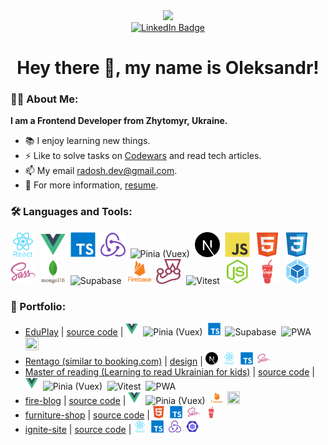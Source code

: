 <div id="header" align="center">
  <img src="https://media.giphy.com/media/M9gbBd9nbDrOTu1Mqx/giphy.gif" width="100"/>
  <div id="badges">
    <a href="https://www.linkedin.com/in/oleksandr-radoshniuk-6509701b5/" target="_blank">
      <img src="https://img.shields.io/badge/LinkedIn-blue?style=for-the-badge&logo=linkedin&logoColor=white" alt="LinkedIn Badge"/>
    </a>
  </div>
  <h1>Hey there 🖖, my name is Oleksandr!
</div>

### :man_technologist: About Me:
**I am a Frontend Developer from Zhytomyr, Ukraine.**
- :books: I enjoy learning new things.
- :zap: Like to solve tasks on [Codewars](https://www.codewars.com) and read tech articles.
- :mailbox: My email [radosh.dev@gmail.com](mailto:radosh.dev@gmail.com).
- :receipt: For more information, [resume](https://docs.google.com/document/d/1MgGVACM837y9CnEg3lOnNsnMO9XGwWs_VsGPglKKRlM/edit).
### :hammer_and_wrench: Languages and Tools:
<div>
  <img src="https://github.com/devicons/devicon/blob/master/icons/react/react-original-wordmark.svg" title="React" alt="React" width="40" height="40"/>&nbsp;
  <img src="https://github.com/devicons/devicon/blob/master/icons/vuejs/vuejs-original.svg" title="VueJS" alt="VueJS" width="40" height="40"/>&nbsp;
  <img src="https://github.com/devicons/devicon/blob/master/icons/typescript/typescript-original.svg" title="TypeScript" alt="TypeScript" width="40" height="40"/>&nbsp;
  <img src="https://github.com/devicons/devicon/blob/master/icons/redux/redux-original.svg" title="Redux" alt="Redux" width="40" height="40"/>&nbsp;
  <img src="https://pinia.vuejs.org/logo.svg" title="Pinia (Vuex)" alt="Pinia (Vuex)" width="40" height="40"/>&nbsp;
  <img src="https://github.com/devicons/devicon/blob/master/icons/nextjs/nextjs-original.svg" title="NextJS" alt="NextJS" width="40" height="40"/>&nbsp;
  <img src="https://github.com/devicons/devicon/blob/master/icons/javascript/javascript-original.svg" title="JavaScript" alt="JavaScript" width="40" height="40"/>&nbsp;
  <img src="https://github.com/devicons/devicon/blob/master/icons/html5/html5-original.svg" title="HTML5" alt="HTML5" width="40" height="40"/>&nbsp;
  <img src="https://github.com/devicons/devicon/blob/master/icons/css3/css3-original.svg" title="CSS" alt="CSS" width="40" height="40"/>&nbsp;
  <img src="https://github.com/devicons/devicon/blob/master/icons/sass/sass-original.svg" title="SASS" alt="SASS" width="40" height="40"/>&nbsp;
  <img src="https://github.com/devicons/devicon/blob/master/icons/mongodb/mongodb-original-wordmark.svg" title="MongoDB" alt="MongoDB" width="40" height="40"/>&nbsp;
  <img src="https://supabase.com/favicon/favicon-96x96.png" title="Supabase" alt="Supabase" width="40" height="40"/>&nbsp;
  <img src="https://github.com/devicons/devicon/blob/master/icons/firebase/firebase-plain-wordmark.svg" title="Firebase" alt="Firebase" width="40" height="40"/>&nbsp;
  <img src="https://github.com/devicons/devicon/blob/master/icons/jest/jest-plain.svg" title="Jest" alt="Jest" width="40" height="40"/>&nbsp;
  <img src="https://vitest.dev/logo.svg" alt="Vitest" title="Vitest (testing lib)" width="40" height="40"/>&nbsp;
  <img src="https://github.com/devicons/devicon/blob/master/icons/nodejs/nodejs-original.svg" title="NodeJS" alt="NodeJS" width="40" height="40"/>&nbsp;
  <img src="https://github.com/devicons/devicon/blob/master/icons/gulp/gulp-plain.svg" title="Gulp" alt="Gulp" width="40" height="40"/>&nbsp;
  <img src="https://github.com/devicons/devicon/blob/master/icons/webpack/webpack-original.svg" title="Webpack" alt="Webpack" width="40" height="40"/>&nbsp;
</div>
  
### :briefcase: Portfolio:
<ul>
  <li><a href="https://edu-play-v2.vercel.app/" target="_blank">EduPlay</a> | <a href="https://github.com/radoshDev/EduPlay-v2">source code</a> | 
    <img src="https://github.com/devicons/devicon/blob/master/icons/vuejs/vuejs-original.svg" title="VueJS" alt="VueJS" width="20" height="20"/>&nbsp;
    <img src="https://pinia.vuejs.org/logo.svg" title="Pinia (Vuex)" alt="Pinia (Vuex)" width="20" height="20"/>&nbsp;
    <img src="https://github.com/devicons/devicon/blob/master/icons/typescript/typescript-original.svg" title="TypeScript" alt="TypeScript" width="20" height="20"/>&nbsp;
    <img src="https://supabase.com/favicon/favicon-96x96.png" title="Supabase" alt="Supabase" width="20" height="20"/>&nbsp;
    <img src="https://upload.wikimedia.org/wikipedia/commons/thumb/1/1f/PWA_logo.svg/512px-PWA_logo.svg.png" height="16" title="PWA">&nbsp;
    <img src="https://tailwindcss.com/favicons/favicon-32x32.png?v=3" title="Tailwind CSS" width="21" height="21"/>
  </li>
  <li><a href="https://rentago.io/" target="_blank">Rentago (similar to booking.com)</a> | <a href="https://drive.google.com/drive/folders/1JpoI8ArgQNDQRKk9TkvzyvukbUdafhqg">design</a> |
    <img src="https://github.com/devicons/devicon/blob/master/icons/nextjs/nextjs-original.svg" title="NextJS" alt="NextJS" width="20" height="20"/>&nbsp;
    <img src="https://github.com/devicons/devicon/blob/master/icons/react/react-original-wordmark.svg" title="React" alt="React" width="20" height="20"/>&nbsp;
    <img src="https://github.com/devicons/devicon/blob/master/icons/typescript/typescript-original.svg" title="TypeScript" alt="TypeScript" width="20" height="20"/>&nbsp;
    <img src="https://github.com/devicons/devicon/blob/master/icons/sass/sass-original.svg" title="SASS" alt="SASS" width="20" height="20"/>&nbsp;
  </li>
  <li>
    <a href="https://master-of-reading-radoshdev.vercel.app/" target="_blank">Master of reading (Learning to read Ukrainian for kids)</a> | 
    <a href="https://github.com/radoshDev/master-of-reading">source code</a> | 
    <img src="https://github.com/devicons/devicon/blob/master/icons/vuejs/vuejs-original.svg" title="VueJS" alt="VueJS" width="20" height="20"/>&nbsp;
    <img src="https://pinia.vuejs.org/logo.svg" title="Pinia (Vuex)" alt="Pinia (Vuex)" width="20" height="20"/>&nbsp;
    <img src="https://vitest.dev/logo.svg" alt="Vitest" title="Vitest (testing lib)" width="20" height="20"/>&nbsp;
    <img src="https://upload.wikimedia.org/wikipedia/commons/thumb/1/1f/PWA_logo.svg/512px-PWA_logo.svg.png" height="16" title="PWA">&nbsp;
  </li>
  <li>
    <a href="fire-blog-rho.vercel.app" target="_blank">fire-blog</a> | 
    <a href="https://github.com/radoshDev/fire-blog">source code</a> | 
     <img src="https://github.com/devicons/devicon/blob/master/icons/vuejs/vuejs-original.svg" title="VueJS" alt="VueJS" width="20" height="20"/>&nbsp;
     <img src="https://pinia.vuejs.org/logo.svg" title="Pinia (Vuex)" alt="Pinia (Vuex)" width="20" height="20"/>&nbsp;
     <img src="https://github.com/devicons/devicon/blob/master/icons/firebase/firebase-plain-wordmark.svg" title="Firebase" alt="Firebase" width="20" height="20"/>&nbsp;
    <img src="https://cdn.quasar.dev/logo-v2/svg/logo.svg" title="Quasar (UI lib)" width="20" height="20" />
  </li>
  <li>
    <a href="https://furniture-shop-ten.vercel.app">furniture-shop</a> | <a href="https://github.com/radoshDev/furniture-shop">source code</a> | 
  <img src="https://github.com/devicons/devicon/blob/master/icons/html5/html5-original.svg" title="HTML5" alt="HTML5" width="20" height="20"/>&nbsp;
  <img src="https://github.com/devicons/devicon/blob/master/icons/typescript/typescript-original.svg" title="TypeScript" alt="TypeScript" width="20" height="20"/>&nbsp;
  <img src="https://github.com/devicons/devicon/blob/master/icons/sass/sass-original.svg" title="SASS" alt="SASS" width="20" height="20"/>&nbsp;
  <img src="https://github.com/devicons/devicon/blob/master/icons/gulp/gulp-plain.svg" title="Gulp" alt="Gulp" width="20" height="20"/>&nbsp;
  </li>
  <li><a href="https://ignite-site.vercel.app/">ignite-site</a> | <a href="https://github.com/radoshDev/ignite-site">source code</a> | 
  <img src="https://github.com/devicons/devicon/blob/master/icons/react/react-original-wordmark.svg" title="React" alt="React" width="20" height="20"/>&nbsp;
  <img src="https://github.com/devicons/devicon/blob/master/icons/typescript/typescript-original.svg" title="TypeScript" alt="TypeScript" width="20" height="20"/>&nbsp;
  <img src="https://github.com/devicons/devicon/blob/master/icons/redux/redux-original.svg" title="Redux" alt="Redux" width="20" height="20"/>&nbsp;
  <img src="https://github.com/devicons/devicon/blob/master/icons/eslint/eslint-original.svg" title="ESLint" alt="ESLint" width="20" height="20"/>&nbsp;
  </li>
  
</ul>
